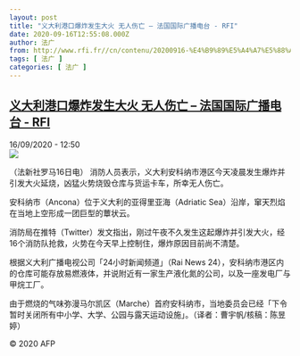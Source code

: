 ```yaml
---
layout: post
title: "义大利港口爆炸发生大火 无人伤亡 – 法国国际广播电台 - RFI"
date: 2020-09-16T12:55:08.000Z
author: 法广
from: http://www.rfi.fr//cn/contenu/20200916-%E4%B9%89%E5%A4%A7%E5%88%A9%E6%B8%AF%E5%8F%A3%E7%88%86%E7%82%B8%E5%8F%91%E7%94%9F%E5%A4%A7%E7%81%AB-%E6%97%A0%E4%BA%BA%E4%BC%A4%E4%BA%A1
tags: [ 法广 ]
categories: [ 法广 ]
---
```

<!--1600260908000-->
[义大利港口爆炸发生大火 无人伤亡 – 法国国际广播电台 - RFI](http://www.rfi.fr//cn/contenu/20200916-%E4%B9%89%E5%A4%A7%E5%88%A9%E6%B8%AF%E5%8F%A3%E7%88%86%E7%82%B8%E5%8F%91%E7%94%9F%E5%A4%A7%E7%81%AB-%E6%97%A0%E4%BA%BA%E4%BC%A4%E4%BA%A1)
------

<div>
<div>16/09/2020 - 12:50</div><img src="https://s.rfi.fr/media/display/caff21c8-f811-11ea-94a1-005056bff430/w:310/p:16x9/int0013b.200916185001.jpg"><div class="t-content__body u-clearfix"><p>（法新社罗马16日电）    消防人员表示，义大利安科纳市港区今天凌晨发生爆炸并引发大火延烧，凶猛火势烧毁仓库与货运卡车，所幸无人伤亡。</p><p>    安科纳市（Ancona）位于义大利的亚得里亚海（Adriatic Sea）沿岸，窜天烈焰在当地上空形成一团巨型的蕈状云。</p><p>    消防局在推特（Twitter）发文指出，刚过午夜不久发生这起爆炸并引发大火，经16个消防队抢救，火势在今天早上控制住，爆炸原因目前尚不清楚。</p><p>    根据义大利广播电视公司「24小时新闻频道」（Rai News 24），安科纳市港区内的仓库可能存放易燃液体，并说附近有一家生产液化氮的公司，以及一座发电厂与甲烷工厂。</p><p>    由于燃烧的气味弥漫马尔凯区（Marche）首府安科纳市，当地委员会已经「下令暂时关闭所有中小学、大学、公园与露天运动设施」。（译者：曹宇帆/核稿：陈昱婷）</p><p class="t-copyright">© 2020 AFP</p>        </div>
</div>
